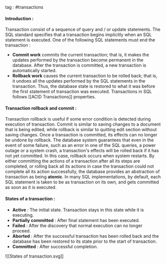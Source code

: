 tag : #transactions 

#### Introduction : 

Transaction consist of a sequence of query and / or update statements. The SQL standard specifies that a transaction begins implicitly when an SQL statement is executed. One of the following SQL statements must end the transaction : 
- **Commit work** commits the current transaction; that is, it makes the updates performed by the transaction become permanent in the database. After the transaction is committed, a new transaction is automatically started.
- **Rollback work** causes the current transaction to be rolled back; that is, it undoes all the updates performed by the SQL statements in the transaction. Thus, the database state is restored to what it was before the first statement of transaction was executed.
Transactions in SQL follows [[ACID Transactions]] properties.

#### Transaction rollback and commit : 

Transaction rollback is useful if some error condition is detected during execution of transaction. Commit is similar to saving changes to a document that is being edited, while rollback is similar to quitting edit section without saving changes. Once a transaction is committed, its effects can no longer be undone by rollback. The database system guarantees that even in the event of some failure, such as an error in one of the SQL queries, a power outage or a system crash, a transaction's effects will be rolled back if it has not yet committed. In this case, rollback occurs when system restarts. By either committing the actions of a transaction after all its steps are completed, or rolling back all its actions in case the transaction could not complete all its action successfully, the database provides an abstraction of transaction as being **atomic**. In many SQL implementations, by default, each SQL statement is taken to be as transaction on its own, and gets committed as soon as it is executed. 

#### States of a transaction : 

- **Active** : 
	The initial state. Transaction stays in this state while it is executing.
- **Partially committed** : 
	After final statement has been executed.
- **Failed** :
	After the discovery that normal execution can no longer proceed.
- **Aborted** :
	After the successful transaction has been rolled back and the database has been restored to its state prior to the start of transaction.
- **Committed** :
	After successful completion.

![[States of transaction.svg]]
